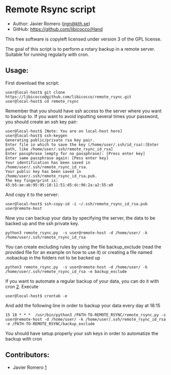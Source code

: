 Remote Rsync script
==========================================

* Author:    Javier Romero (<jrgn@kth.se>)
* GitHub:    <https://github.com/libicocco/Hand>

This free software is copyleft licensed under version 3 of the GPL license.

The goal of this script is to perform a rotary backup in a remote server.
Suitable for running regularly with cron.

Usage:
------

First download the script:
    
    user@local-host$ git clone https://libicocco@github.com/libicocco/remote_rsync.git
    user@local-host$ cd remote_rsync

Remember that you should have ssh access to the server where you want to backup to.
If you want to avoid inputting several times your password,
you should create an ssh key pair:

    user@local-host$ [Note: You are on local-host here]
    user@local-host$ ssh-keygen
    Generating public/private rsa key pair.
    Enter file in which to save the key (/home/user/.ssh/id_rsa):[Enter path, like /home/user/.ssh/remote_rsync_id_rsa]
    Enter passphrase (empty for no passphrase): [Press enter key]
    Enter same passphrase again: [Pess enter key]
    Your identification has been saved in /home/user/.ssh/remote_rsync_id_rsa.
    Your public key has been saved in /home/user/.ssh/remote_rsync_id_rsa.pub.
    The key fingerprint is:
    45:b5:ae:ab:95:95:18:11:51:d5:dc:96:2a:a2:55:a9 

And copy it to the server:

    user@local-host$ ssh-copy-id -i ~/.ssh/remote_rsync_id_rsa.pub user@remote-host

Now you can backup your data by specifying the server, the data to be backed up and the ssh private key.
    
    python3 remote_rsync.py  -s user@remote-host -d /home/user/ -k /home/user/.ssh/remote_rsync_id_rsa

You can create excluding rules by using the file backup_exclude (read the provided file for an example on how to use it) or creating a file named .nobackup in the folders not to be backed up

    python3 remote_rsync.py  -s user@remote-host -d /home/user/ -k /home/user/.ssh/remote_rsync_id_rsa -e backup_exclude

If you want to automate a regular backup of your data, you can do it with cron [2].
Execute

    user@local-host$ crontab -e

And add the following line in order to backup your data every day at 18:15

    15 18 * * *  /usr/bin/python3 /PATH-TO-REMOTE_RSYNC/remote_rsync.py -s user@remote-host -d /home/user/ -k /home/user/.ssh/remote_rsync_id_rsa -e /PATH-TO-REMOTE_RSYNC/backup_exclude

You should have setup properly your ssh keys in order to automatize the backup with cron

Contributors:
-------------

* Javier Romero [1]

[1]: https://github.com/libicocco
[2]: https://help.ubuntu.com/community/CronHowto
